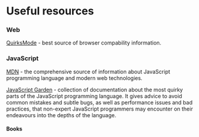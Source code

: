 Useful resources
================

### Web

[QuirksMode](http://www.quirksmode.org/) - best source of browser compability information.

### JavaScript

[MDN](https://developer.mozilla.org/en-US/) - the comprehensive source of information about JavaScript programming language and modern web technologies.

[JavaScript Garden](http://bonsaiden.github.io/JavaScript-Garden/) - collection of documentation about the most quirky parts of the JavaScript programming language. It gives advice to avoid common mistakes and subtle bugs, as well as performance issues and bad practices, that non-expert JavaScript programmers may encounter on their endeavours into the depths of the language.

#### Books
